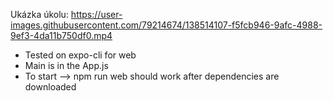 
Ukázka úkolu:
https://user-images.githubusercontent.com/79214674/138514107-f5fcb946-9afc-4988-9ef3-4da11b750df0.mp4

- Tested on expo-cli for web
- Main is in the App.js
- To start --> npm run web should work after dependencies are downloaded
